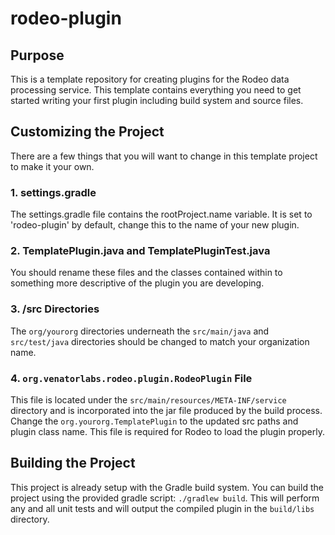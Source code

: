 # rodeo-plugin

## Purpose

This is a template repository for creating plugins for the Rodeo data processing
service. This template contains everything you need to get started writing your
first plugin including build system and source files.

## Customizing the Project

There are a few things that you will want to change in this template project to
make it your own.

### 1. settings.gradle

The settings.gradle file contains the rootProject.name variable. It is set to
'rodeo-plugin' by default, change this to the name of your new plugin.

### 2. TemplatePlugin.java and TemplatePluginTest.java

You should rename these files and the classes contained within to something more
descriptive of the plugin you are developing.

### 3. /src Directories

The `org/yourorg` directories underneath the `src/main/java` and `src/test/java`
directories should be changed to match your organization name.

### 4. `org.venatorlabs.rodeo.plugin.RodeoPlugin` File

This file is located under the `src/main/resources/META-INF/service` directory
and is incorporated into the jar file produced by the build process. Change the
`org.yourorg.TemplatePlugin` to the updated src paths and plugin class name.
This file is required for Rodeo to load the plugin properly.

## Building the Project

This project is already setup with the Gradle build system. You can build the
project using the provided gradle script: `./gradlew build`. This will perform
any and all unit tests and will output the compiled plugin in the `build/libs`
directory.
